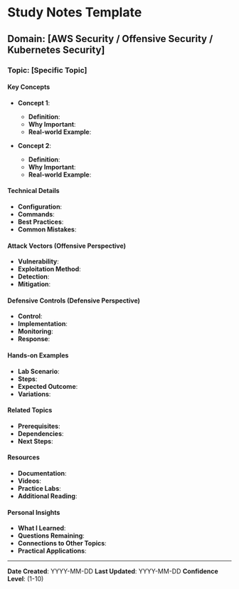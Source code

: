 # Study Notes Template

## Domain: [AWS Security / Offensive Security / Kubernetes Security]

### Topic: [Specific Topic]

#### Key Concepts
- **Concept 1**: 
  - **Definition**: 
  - **Why Important**: 
  - **Real-world Example**: 

- **Concept 2**: 
  - **Definition**: 
  - **Why Important**: 
  - **Real-world Example**: 

#### Technical Details
- **Configuration**: 
- **Commands**: 
- **Best Practices**: 
- **Common Mistakes**: 

#### Attack Vectors (Offensive Perspective)
- **Vulnerability**: 
- **Exploitation Method**: 
- **Detection**: 
- **Mitigation**: 

#### Defensive Controls (Defensive Perspective)
- **Control**: 
- **Implementation**: 
- **Monitoring**: 
- **Response**: 

#### Hands-on Examples
- **Lab Scenario**: 
- **Steps**: 
- **Expected Outcome**: 
- **Variations**: 

#### Related Topics
- **Prerequisites**: 
- **Dependencies**: 
- **Next Steps**: 

#### Resources
- **Documentation**: 
- **Videos**: 
- **Practice Labs**: 
- **Additional Reading**: 

#### Personal Insights
- **What I Learned**: 
- **Questions Remaining**: 
- **Connections to Other Topics**: 
- **Practical Applications**: 

---
**Date Created**: YYYY-MM-DD
**Last Updated**: YYYY-MM-DD
**Confidence Level**: (1-10) 